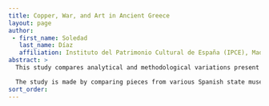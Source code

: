 ```yaml
---
title: Copper, War, and Art in Ancient Greece
layout: page
author:
 - first_name: Soledad
   last_name: Díaz
   affiliation: Instituto del Patrimonio Cultural de España (IPCE), Madrid
abstract: >
  This study compares analytical and methodological variations present in the copper alloys (bronze and brass) used to craft weapon (i.e., helmets, swords, spearheads) and ornaments (i.e., Classical Greek sculptures). IPCE’s Scientific Department made numerous analytic studies to evaluate the chemical stability and physical integrity of the artifacts. X-ray, XFR, and MEB-SEM were performed to determine composition and the presence of active corrosion.

  The study is made by comparing pieces from various Spanish state museums, which have been analyzed and undergone restoration and conservation during recent years by the Subdirectory of the Spanish Historical Heritage Institute.
sort_order:
---
```

